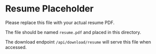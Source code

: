 # Resume Placeholder

Please replace this file with your actual resume PDF.

The file should be named `resume.pdf` and placed in this directory.

The download endpoint `/api/download/resume` will serve this file when accessed.
